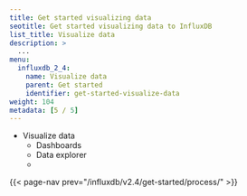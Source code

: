 ```yaml
---
title: Get started visualizing data
seotitle: Get started visualizing data to InfluxDB
list_title: Visualize data
description: >
  ...
menu:
  influxdb_2_4:
    name: Visualize data
    parent: Get started
    identifier: get-started-visualize-data
weight: 104
metadata: [5 / 5]
---
```


- Visualize data
  - Dashboards
  - Data explorer
  - 

{{< page-nav prev="/influxdb/v2.4/get-started/process/" >}}

<!-- 

### Visualize data

Build custom dashboards to visualize your data.
See [Visualize data](/influxdb/v2.4/visualize-data/).

 -->